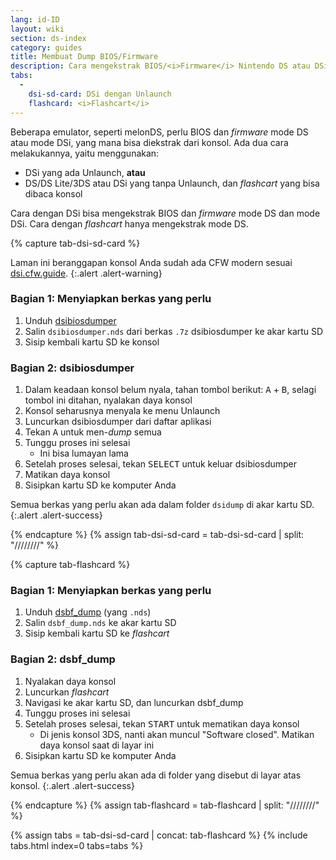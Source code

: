 ```yaml
---
lang: id-ID
layout: wiki
section: ds-index
category: guides
title: Membuat Dump BIOS/Firmware
description: Cara mengekstrak BIOS/<i>Firmware</i> Nintendo DS atau DSi dari konsol
tabs:
  - 
    dsi-sd-card: DSi dengan Unlaunch
    flashcard: <i>Flashcart</i>
---
```


Beberapa emulator, seperti melonDS, perlu BIOS dan *firmware* mode DS atau mode DSi, yang mana bisa diekstrak dari konsol. Ada dua cara melakukannya, yaitu menggunakan:
- DSi yang ada Unlaunch, **atau**
- DS/DS Lite/3DS atau DSi yang tanpa Unlaunch, dan *flashcart* yang bisa dibaca konsol

Cara dengan DSi bisa mengekstrak BIOS dan *firmware* mode DS dan mode DSi. Cara dengan *flashcart* hanya mengekstrak mode DS.

{% capture tab-dsi-sd-card %}

Laman ini beranggapan konsol Anda sudah ada CFW modern sesuai [dsi.cfw.guide](https://dsi.cfw.guide).
{:.alert .alert-warning}

### Bagian 1: Menyiapkan berkas yang perlu

1. Unduh [dsibiosdumper](https://melonds.kuribo64.net/downloads/dsibiosdumper.7z)
1. Salin `dsibiosdumper.nds` dari berkas `.7z` dsibiosdumper ke akar kartu SD
1. Sisip kembali kartu SD ke konsol

### Bagian 2: dsibiosdumper
1. Dalam keadaan konsol belum nyala, tahan tombol berikut: <kbd class="face">A</kbd> + <kbd class="face">B</kbd>, selagi tombol ini ditahan, nyalakan daya konsol
1. Konsol seharusnya menyala ke menu Unlaunch
1. Luncurkan dsibiosdumper dari daftar aplikasi
1. Tekan <kbd class="face">A</kbd> untuk men-*dump* semua
1. Tunggu proses ini selesai
    - Ini bisa lumayan lama
1. Setelah proses selesai, tekan <kbd>SELECT</kbd> untuk keluar dsibiosdumper
1. Matikan daya konsol
1. Sisipkan kartu SD ke komputer Anda

Semua berkas yang perlu akan ada dalam folder `dsidump` di akar kartu SD.
{:.alert .alert-success}

{% endcapture %}
{% assign tab-dsi-sd-card = tab-dsi-sd-card | split: "////////" %}

{% capture tab-flashcard %}

### Bagian 1: Menyiapkan berkas yang perlu

1. Unduh [dsbf_dump](https://github.com/DS-Homebrew/dsbf_dump/releases/latest) (yang `.nds`)
1. Salin `dsbf_dump.nds` ke akar kartu SD
1. Sisip kembali kartu SD ke *flashcart*

### Bagian 2: dsbf_dump
1. Nyalakan daya konsol
1. Luncurkan *flashcart*
1. Navigasi ke akar kartu SD, dan luncurkan dsbf_dump
1. Tunggu proses ini selesai
1. Setelah proses selesai, tekan <kbd>START</kbd> untuk mematikan daya konsol
    - Di jenis konsol 3DS, nanti akan muncul "Software closed". Matikan daya konsol saat di layar ini
1. Sisipkan kartu SD ke komputer Anda

Semua berkas yang perlu akan ada di folder yang disebut di layar atas konsol.
{:.alert .alert-success}

{% endcapture %}
{% assign tab-flashcard = tab-flashcard | split: "////////" %}

{% assign tabs = tab-dsi-sd-card | concat: tab-flashcard %}
{% include tabs.html index=0 tabs=tabs %}

